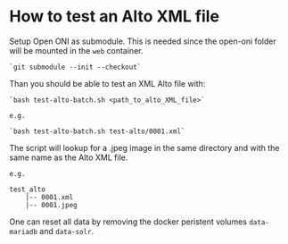 # How to test an Alto XML file

Setup Open ONI as submodule. This is needed since the open-oni folder will be mounted in the `web` container.

    `git submodule --init --checkout`

Than you should be able to test an XML Alto file with:

    `bash test-alto-batch.sh <path_to_alto_XML_file>`

    e.g.

    `bash test-alto-batch.sh test-alto/0001.xml`

The script will lookup for a .jpeg image in the same directory and with the same name as the Alto XML file.

    e.g.

    test_alto
        |-- 0001.xml
        |-- 0001.jpeg

One can reset all data by removing the docker peristent volumes `data-mariadb` and `data-solr`.
